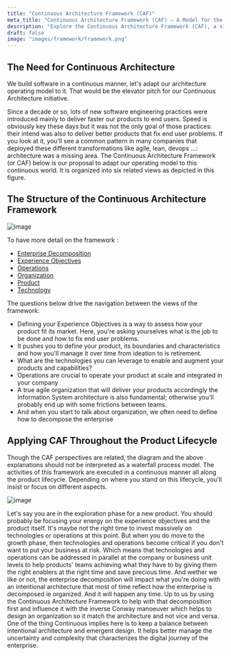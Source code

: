 ```yaml
---
title: "Continuous Architecture Framework (CAF)"
meta_title: "Continuous Architecture Framework (CAF) – A Model for the Product Era"
description: "Explore the Continuous Architecture Framework (CAF), a six-view model to evolve your architecture operating model in line with agile, DevOps, and continuous delivery practices."
draft: false
image: "images/framework/framework.png"
---
```


## The Need for Continuous Architecture

We build software in a continuous manner, let's adapt our architecture operating model to it. That would be the elevator pitch for our Continuous Architecture initiative.

Since a decade or so, lots of new software engineering practices were introduced mainly to deliver faster our products to end users. Speed is obviously key these days but it was not the only goal of those practices: their intend was also to deliver better products that fix end user problems. If you look at it, you'll see a common pattern in many companies that deployed these different transformations like agile, lean, devops ...: architecture was a missing area. The Continuous Architecture Framework (or CAF) below is our proposal to adapt our operating model to this continuous world. It is organized into six related views as depicted in this figure.

## The Structure of the Continuous Architecture Framework

![image](./images/framework/ca-framework-v08.svg)

To have more detail on the framework :

* [Enterprise Decomposition](enterprise-decomposition)
* [Experience Objectives](experience-objectives)
* [Operations](operations)
* [Organization](organization)
* [Product](product)
* [Technology](technology)

The questions below drive the navigation between the views of the framework:

* Defining your Experience Objectives is a way to assess how your product fit its market. Here, you're asking yourselves what is the job to be done and how to fix end user problems.
* It pushes you to define your product, its boundaries and characteristics and how you'll manage it over time from ideation to is retirement.
* What are the technologies you can leverage to enable and augment your products and capabilities?
* Operations are crucial to operate your product at scale and integrated in your company
* A true agile organization that will deliver your products accordingly the Information System architecture is also fundamental; otherwise you'll probably end up with some frictions between teams.
* And when you start to talk about organization, we often need to define how to decompose the enterprise

## Applying CAF Throughout the Product Lifecycle

Though the CAF perspectives are related, the diagram and the above explanations should not be interpreted as a waterfall process model. The activities of this framework are executed in a continuous manner all along the product lifecycle. Depending on where you stand on this lifecycle, you'll insist or focus on different aspects.

![image](./images/framework/from-idea-to-retirement.png)

Let's say you are in the exploration phase for a new product. You should probably be focusing your energy on the experience objectives and the product itself. It's maybe not the right time to invest massively on technologies or operations at this point. But when you do move to the growth phase, then technologies and operations become critical if you don't want to put your business at risk. Which means that technologies and operations can be addressed in parallel at the company or business unit levels to help products' teams achieving what they have to by giving them the right enablers at the right time and save precious time. And wether we like or not, the enterprise decomposition will impact what you're doing with an intentional architecture that most of time reflect how the enterprise is decomposed ie organized. And it will happen any time. Up to us by using the Continuous Architecture Framework to help with that decomposition first and influence it with the inverse Conway manoeuver which helps to design an organization so it match the architecture and not vice and versa. One of the thing Continuous implies here is to keep a balance between intentional architecture and emergent design. It helps better manage the uncertainty and complexity that characterizes the digital journey of the enterprise.